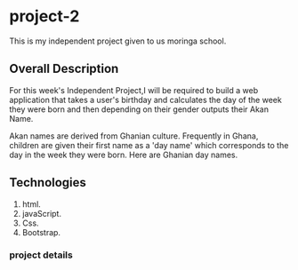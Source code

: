 # project-2
This is my independent project given to us moringa school.
## Overall Description
For this week's Independent Project,I will be required to build a web application that takes a user's birthday and calculates the day of the week they were born and then depending on their gender outputs their Akan Name. 

Akan names are derived from Ghanian culture. Frequently in Ghana, children are given their first name as a 'day name' which corresponds to the day in the week they were born. Here are Ghanian day names.

## Technologies
1. html.
2. javaScript.
3. Css.
4. Bootstrap.

### project details
